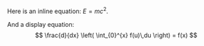 Here is an inline equation: $E = mc^2$.

And a display equation:
$$
\frac{d}{dx} \left( \int_{0}^{x} f(u)\,du \right) = f(x)
$$
